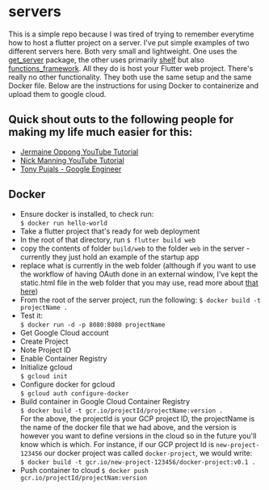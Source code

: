# servers

This is a simple repo because I was tired of trying to remember everytime how to host a flutter project on a server. I've put simple examples of two different servers here. Both very small and lightweight. One uses the [get_server](https://pub.dev/packages/get_server) package, the other uses primarily [shelf](https://pub.dev/packages/shelf) but also [functions_framework](https://github.com/GoogleCloudPlatform/functions-framework-dart).  All they do is host your Flutter web project. There's really no other functionality. They both use the same setup and the same Docker file. Below are the instructions for using Docker to containerize and upload them to google cloud.

## Quick shout outs to the following people for making my life much easier for this:
- [Jermaine Oppong YouTube Tutorial](https://www.youtube.com/watch?v=y6Z1V8QpGFc)
- [Nick Manning YouTube Tutorial](https://www.youtube.com/watch?v=SIDOSAdevWM)
- [Tony Pujals - Google Engineer](https://medium.com/google-cloud/build-slim-docker-images-for-dart-apps-ee98ea1d1cf7)

## Docker
- Ensure docker is installed, to check run:  
```$ docker run hello-world```
- Take a flutter project that's ready for web deployment
- In the root of that directory, run
```$ flutter build web```
- copy the contents of folder ```build/web``` to the folder ```web``` in the server - currently they just hold an example of the startup app
- replace what is currently in the web folder (although if you want to use the workflow of having OAuth done in an external window, I've kept the static.html file in the web folder that you may use, read more about [that here](https://itnext.io/flutter-web-oauth-authentication-through-external-window-d890a7ff6463))
- From the root of the server project, run the following:
```$ docker build -t projectName .```
- Test it:  
```$ docker run -d -p 8080:8080 projectName```
- Get Google Cloud account
- Create Project
- Note Project ID
- Enable Container Registry
- Initialize gcloud  
```$ gcloud init```
- Configure docker for gcloud  
```$ gcloud auth configure-docker```
- Build container in Google Cloud Container Registry  
```$ docker build -t gcr.io/projectId/projectName:version .```  
For the above, the projectId is your GCP project ID, the projectName is the name of the docker file that we had above, and the version is however you want to define versions in the cloud so in the future you'll know which is which. For instance, if our GCP project Id is ```new-project-123456``` our docker project was called ```docker-project```, we would write:  
```$ docker build -t gcr.io/new-project-123456/docker-project:v0.1 .```
- Push container to cloud
```$ docker push gcr.io/projectId/projectNam:version```

